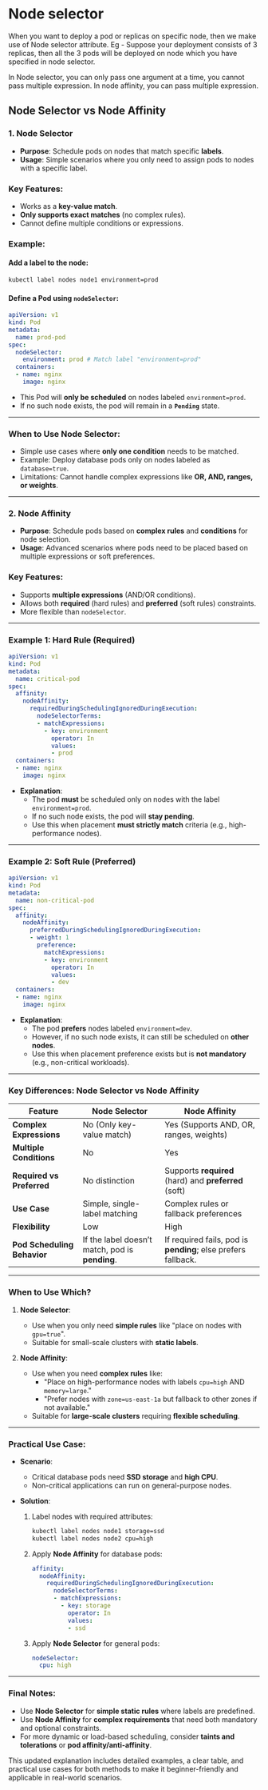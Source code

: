 
# Node selector

When you want to deploy a pod or replicas on specific node, then we make use of Node selector attribute. Eg - Suppose your deployment consists of 3 replicas, then all the 3 pods will be deployed on node which you have specified in node selector.

In Node selector, you can only pass one argument at a time, you cannot pass multiple expression. In node affinity, you can pass multiple expression.


## **Node Selector vs Node Affinity**  

### **1. Node Selector**  
- **Purpose**: Schedule pods on nodes that match specific **labels**.  
- **Usage**: Simple scenarios where you only need to assign pods to nodes with a specific label.  

### **Key Features**:  
- Works as a **key-value match**.  
- **Only supports exact matches** (no complex rules).  
- Cannot define multiple conditions or expressions.  

### **Example**:  
#### Add a label to the node:  
```bash
kubectl label nodes node1 environment=prod
```

#### Define a Pod using `nodeSelector`:  
```yaml
apiVersion: v1
kind: Pod
metadata:
  name: prod-pod
spec:
  nodeSelector:
    environment: prod # Match label "environment=prod"
  containers:
  - name: nginx
    image: nginx
```

- This Pod will **only be scheduled** on nodes labeled `environment=prod`.  
- If no such node exists, the pod will remain in a **`Pending`** state.

---

### **When to Use Node Selector**:  
- Simple use cases where **only one condition** needs to be matched.  
- Example: Deploy database pods only on nodes labeled as `database=true`.  
- Limitations: Cannot handle complex expressions like **OR, AND, ranges, or weights**.

---

### **2. Node Affinity**  
- **Purpose**: Schedule pods based on **complex rules** and **conditions** for node selection.  
- **Usage**: Advanced scenarios where pods need to be placed based on multiple expressions or soft preferences.  

### **Key Features**:  
- Supports **multiple expressions** (AND/OR conditions).  
- Allows both **required** (hard rules) and **preferred** (soft rules) constraints.  
- More flexible than `nodeSelector`.

---

### **Example 1: Hard Rule (Required)**  
```yaml
apiVersion: v1
kind: Pod
metadata:
  name: critical-pod
spec:
  affinity:
    nodeAffinity:
      requiredDuringSchedulingIgnoredDuringExecution:
        nodeSelectorTerms:
        - matchExpressions:
          - key: environment
            operator: In
            values:
            - prod
  containers:
  - name: nginx
    image: nginx
```

- **Explanation**:  
  - The pod **must** be scheduled only on nodes with the label `environment=prod`.  
  - If no such node exists, the pod will **stay pending**.  
  - Use this when placement **must strictly match** criteria (e.g., high-performance nodes).

---

### **Example 2: Soft Rule (Preferred)**  
```yaml
apiVersion: v1
kind: Pod
metadata:
  name: non-critical-pod
spec:
  affinity:
    nodeAffinity:
      preferredDuringSchedulingIgnoredDuringExecution:
      - weight: 1
        preference:
          matchExpressions:
          - key: environment
            operator: In
            values:
            - dev
  containers:
  - name: nginx
    image: nginx
```

- **Explanation**:  
  - The pod **prefers** nodes labeled `environment=dev`.  
  - However, if no such node exists, it can still be scheduled on **other nodes**.  
  - Use this when placement preference exists but is **not mandatory** (e.g., non-critical workloads).

---

### **Key Differences: Node Selector vs Node Affinity**

| Feature                     | Node Selector                        | Node Affinity                                         |
|-----------------------------|--------------------------------------|------------------------------------------------------|
| **Complex Expressions**      | No (Only key-value match)            | Yes (Supports AND, OR, ranges, weights)              |
| **Multiple Conditions**      | No                                  | Yes                                                  |
| **Required vs Preferred**    | No distinction                      | Supports **required** (hard) and **preferred** (soft)|
| **Use Case**                 | Simple, single-label matching        | Complex rules or fallback preferences               |
| **Flexibility**              | Low                                  | High                                                 |
| **Pod Scheduling Behavior**  | If the label doesn’t match, pod is **pending**. | If required fails, pod is **pending**; else prefers fallback. |

---

### **When to Use Which?**

1. **Node Selector**:  
   - Use when you only need **simple rules** like "place on nodes with `gpu=true`".  
   - Suitable for small-scale clusters with **static labels**.  

2. **Node Affinity**:  
   - Use when you need **complex rules** like:  
     - "Place on high-performance nodes with labels `cpu=high` AND `memory=large`."  
     - "Prefer nodes with `zone=us-east-1a` but fallback to other zones if not available."  
   - Suitable for **large-scale clusters** requiring **flexible scheduling**.

---

### **Practical Use Case**:  

- **Scenario**:  
  - Critical database pods need **SSD storage** and **high CPU**.  
  - Non-critical applications can run on general-purpose nodes.  

- **Solution**:  
  1. Label nodes with required attributes:  
     ```bash
     kubectl label nodes node1 storage=ssd
     kubectl label nodes node2 cpu=high
     ```
  2. Apply **Node Affinity** for database pods:  
     ```yaml
     affinity:
       nodeAffinity:
         requiredDuringSchedulingIgnoredDuringExecution:
           nodeSelectorTerms:
           - matchExpressions:
             - key: storage
               operator: In
               values:
               - ssd
     ```
  3. Apply **Node Selector** for general pods:  
     ```yaml
     nodeSelector:
       cpu: high
     ```

---

### **Final Notes**:

- Use **Node Selector** for **simple static rules** where labels are predefined.  
- Use **Node Affinity** for **complex requirements** that need both mandatory and optional constraints.  
- For more dynamic or load-based scheduling, consider **taints and tolerations** or **pod affinity/anti-affinity**.  

This updated explanation includes detailed examples, a clear table, and practical use cases for both methods to make it beginner-friendly and applicable in real-world scenarios.



